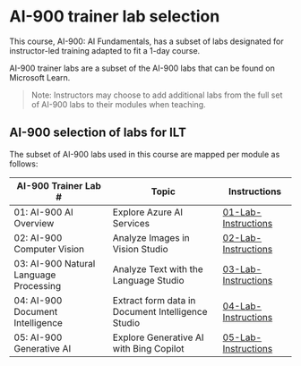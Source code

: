 # AI-900 trainer lab selection

This course, AI-900: AI Fundamentals, has a subset of labs designated for instructor-led training adapted to fit a 1-day course.

AI-900 trainer labs are a subset of the AI-900 labs that can be found on Microsoft Learn.

> Note: Instructors may choose to add additional labs from the full set of AI-900 labs to their modules when teaching.

## AI-900 selection of labs for ILT

The subset of AI-900 labs used in this course are mapped per module as follows: 

| AI-900 Trainer Lab # | Topic | Instructions |
| --- | --- | --- |
| 01: AI-900 AI Overview | Explore Azure AI Services | [01-Lab-Instructions](https://go.microsoft.com/fwlink/?linkid=2250253) |
| 02: AI-900 Computer Vision | Analyze Images in Vision Studio | [02-Lab-Instructions](https://go.microsoft.com/fwlink/?linkid=2250145) |
| 03: AI-900 Natural Language Processing | Analyze Text with the Language Studio | [03-Lab-Instructions](https://go.microsoft.com/fwlink/?linkid=2250314) |
| 04: AI-900 Document Intelligence | Extract form data in Document Intelligence Studio | [04-Lab-Instructions](https://go.microsoft.com/fwlink/?linkid=2250315) |
| 05: AI-900 Generative AI | Explore Generative AI with Bing Copilot | [05-Lab-Instructions](https://go.microsoft.com/fwlink/?linkid=2249955) |


